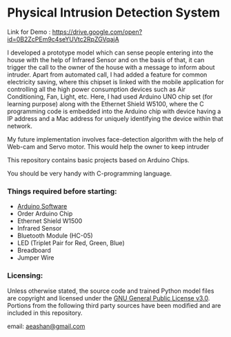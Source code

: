 # Physical Intrusion Detection System

Link for Demo : https://drive.google.com/open?id=0B2ZcPEm9c4seYUVtc2RpZGVqajA

I developed a prototype model which can sense people entering into the house with the help of Infrared Sensor and on the basis of that, it can trigger the call to the owner of the house with a message to inform about intruder. Apart from automated call, I had added a feature for common electricity saving, where this chipset is linked with the mobile application for controlling all the high power consumption devices such as Air Conditioning, Fan, Light, etc. Here, I had used Arduino UNO chip set (for learning purpose) along with the Ethernet Shield W5100, where the C programming code is embedded into the Arduino chip with device having a IP address and a Mac address for uniquely identifying the device within that network.

My future implementation involves face-detection algorithm with the help of Web-cam and Servo motor. This would help the owner to keep intruder

This repository contains basic projects based on Arduino Chips.

You should be very handy with C-programming language.
### Things required before starting:

  - [Arduino Software](https://www.arduino.cc/)
  - Order Arduino Chip
  - Ethernet Shield W1500
  - Infrared Sensor
  - Bluetooth Module (HC-05)
  - LED (Triplet Pair for Red, Green, Blue)
  - Breadboard
  - Jumper Wire
   
### Licensing:
Unless otherwise stated, the source code and trained Python model files are copyright and licensed under the [GNU General Public License v3.0](https://github.com/eashanadhikarla/Physical-Intrusion-Detection-System/blob/master/LICENSE). Portions from the following third party sources have been modified and are included in this repository.
  
email: aeashan@gmail.com
